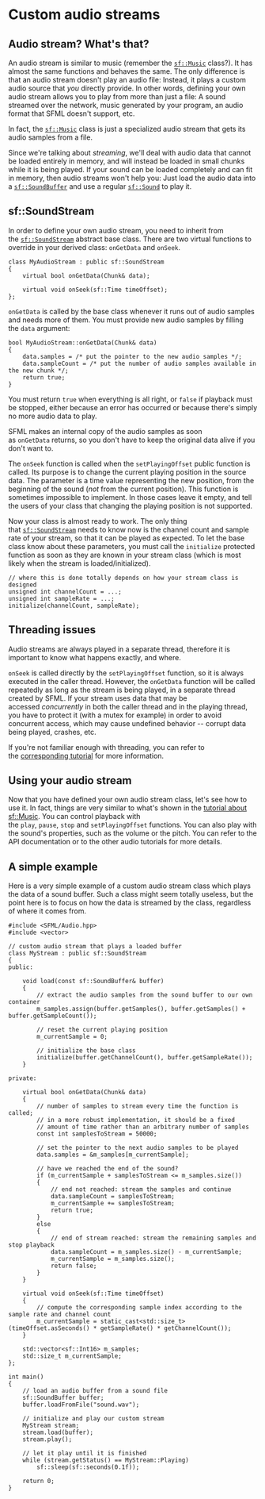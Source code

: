 # Custom audio streams

## Audio stream? What's that?

An audio stream is similar to music (remember the [`sf::Music`](https://www.sfml-dev.org/documentation/2.6.0/classsf_1_1Music.php "sf::Music documentation") class?). It has almost the same functions and behaves the same. The only difference is that an audio stream doesn't play an audio file: Instead, it plays a custom audio source that _you_ directly provide. In other words, defining your own audio stream allows you to play from more than just a file: A sound streamed over the network, music generated by your program, an audio format that SFML doesn't support, etc.

In fact, the [`sf::Music`](https://www.sfml-dev.org/documentation/2.6.0/classsf_1_1Music.php "sf::Music documentation") class is just a specialized audio stream that gets its audio samples from a file.

Since we're talking about _streaming_, we'll deal with audio data that cannot be loaded entirely in memory, and will instead be loaded in small chunks while it is being played. If your sound can be loaded completely and can fit in memory, then audio streams won't help you: Just load the audio data into a [`sf::SoundBuffer`](https://www.sfml-dev.org/documentation/2.6.0/classsf_1_1SoundBuffer.php "sf::SoundBuffer documentation") and use a regular [`sf::Sound`](https://www.sfml-dev.org/documentation/2.6.0/classsf_1_1Sound.php "sf::Sound documentation") to play it.

## sf::SoundStream

In order to define your own audio stream, you need to inherit from the [`sf::SoundStream`](https://www.sfml-dev.org/documentation/2.6.0/classsf_1_1SoundStream.php "sf::SoundStream documentation") abstract base class. There are two virtual functions to override in your derived class: `onGetData` and `onSeek`.

```
class MyAudioStream : public sf::SoundStream
{
    virtual bool onGetData(Chunk& data);

    virtual void onSeek(sf::Time timeOffset);
};
```

`onGetData` is called by the base class whenever it runs out of audio samples and needs more of them. You must provide new audio samples by filling the `data` argument:

```
bool MyAudioStream::onGetData(Chunk& data)
{
    data.samples = /* put the pointer to the new audio samples */;
    data.sampleCount = /* put the number of audio samples available in the new chunk */;
    return true;
}
```

You must return `true` when everything is all right, or `false` if playback must be stopped, either because an error has occurred or because there's simply no more audio data to play.

SFML makes an internal copy of the audio samples as soon as `onGetData` returns, so you don't have to keep the original data alive if you don't want to.

The `onSeek` function is called when the `setPlayingOffset` public function is called. Its purpose is to change the current playing position in the source data. The parameter is a time value representing the new position, from the beginning of the sound (_not_ from the current position). This function is sometimes impossible to implement. In those cases leave it empty, and tell the users of your class that changing the playing position is not supported.

Now your class is almost ready to work. The only thing that [`sf::SoundStream`](https://www.sfml-dev.org/documentation/2.6.0/classsf_1_1SoundStream.php "sf::SoundStream documentation") needs to know now is the channel count and sample rate of your stream, so that it can be played as expected. To let the base class know about these parameters, you must call the `initialize` protected function as soon as they are known in your stream class (which is most likely when the stream is loaded/initialized).

```
// where this is done totally depends on how your stream class is designed
unsigned int channelCount = ...;
unsigned int sampleRate = ...;
initialize(channelCount, sampleRate);
```

## Threading issues

Audio streams are always played in a separate thread, therefore it is important to know what happens exactly, and where.

`onSeek` is called directly by the `setPlayingOffset` function, so it is always executed in the caller thread. However, the `onGetData` function will be called repeatedly as long as the stream is being played, in a separate thread created by SFML. If your stream uses data that may be accessed _concurrently_ in both the caller thread and in the playing thread, you have to protect it (with a mutex for example) in order to avoid concurrent access, which may cause undefined behavior -- corrupt data being played, crashes, etc.

If you're not familiar enough with threading, you can refer to the [corresponding tutorial](https://www.sfml-dev.org/tutorials/2.6/system-thread.php "Threading tutorial") for more information.

## Using your audio stream

Now that you have defined your own audio stream class, let's see how to use it. In fact, things are very similar to what's shown in the [tutorial about sf::Music](https://www.sfml-dev.org/tutorials/2.6/audio-sounds.php "Playing sounds and musics"). You can control playback with the `play`, `pause`, `stop` and `setPlayingOffset` functions. You can also play with the sound's properties, such as the volume or the pitch. You can refer to the API documentation or to the other audio tutorials for more details.

## A simple example

Here is a very simple example of a custom audio stream class which plays the data of a sound buffer. Such a class might seem totally useless, but the point here is to focus on how the data is streamed by the class, regardless of where it comes from.

```
#include <SFML/Audio.hpp>
#include <vector>

// custom audio stream that plays a loaded buffer
class MyStream : public sf::SoundStream
{
public:

    void load(const sf::SoundBuffer& buffer)
    {
        // extract the audio samples from the sound buffer to our own container
        m_samples.assign(buffer.getSamples(), buffer.getSamples() + buffer.getSampleCount());

        // reset the current playing position 
        m_currentSample = 0;

        // initialize the base class
        initialize(buffer.getChannelCount(), buffer.getSampleRate());
    }

private:

    virtual bool onGetData(Chunk& data)
    {
        // number of samples to stream every time the function is called;
        // in a more robust implementation, it should be a fixed
        // amount of time rather than an arbitrary number of samples
        const int samplesToStream = 50000;

        // set the pointer to the next audio samples to be played
        data.samples = &m_samples[m_currentSample];

        // have we reached the end of the sound?
        if (m_currentSample + samplesToStream <= m_samples.size())
        {
            // end not reached: stream the samples and continue
            data.sampleCount = samplesToStream;
            m_currentSample += samplesToStream;
            return true;
        }
        else
        {
            // end of stream reached: stream the remaining samples and stop playback
            data.sampleCount = m_samples.size() - m_currentSample;
            m_currentSample = m_samples.size();
            return false;
        }
    }

    virtual void onSeek(sf::Time timeOffset)
    {
        // compute the corresponding sample index according to the sample rate and channel count
        m_currentSample = static_cast<std::size_t>(timeOffset.asSeconds() * getSampleRate() * getChannelCount());
    }

    std::vector<sf::Int16> m_samples;
    std::size_t m_currentSample;
};

int main()
{
    // load an audio buffer from a sound file
    sf::SoundBuffer buffer;
    buffer.loadFromFile("sound.wav");

    // initialize and play our custom stream
    MyStream stream;
    stream.load(buffer);
    stream.play();

    // let it play until it is finished
    while (stream.getStatus() == MyStream::Playing)
        sf::sleep(sf::seconds(0.1f));

    return 0;
}
```